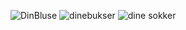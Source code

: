 ![DinBluse](https://github.com/dethenrik/My-Website-Images/assets/98741878/74cb1efe-2c6c-44e4-8111-49d0f3be7696)
![dinebukser](https://github.com/dethenrik/My-Website-Images/assets/98741878/50cce7f9-faac-463b-aeae-6229a5f6ec4c)
![dine sokker](https://github.com/dethenrik/My-Website-Images/assets/98741878/1fc78973-8fb1-4d81-915d-4b2cf4d57d31)
